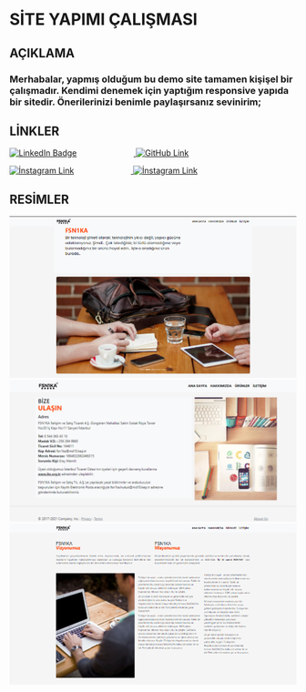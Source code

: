  # SİTE YAPIMI ÇALIŞMASI

 ## AÇIKLAMA

 ### Merhabalar, yapmış olduğum bu demo site tamamen kişişel bir çalışmadır. Kendimi denemek için yaptığım responsive yapıda bir sitedir. Önerilerinizi benimle paylaşırsanız sevinirim;

## LİNKLER

 <p> 
   <a href="https://www.linkedin.com/in/eray1m">
      <img src="https://www.logo.wine/a/logo/LinkedIn/LinkedIn-Logo.wine.svg"      width="150" alt="LinkedIn Badge" style="margin-right: 100px;">
   </a>
   <a href="https://github.com/eray1m">
      <img src="https://img.icons8.com/sf-ultralight/344/github.png" width="100" alt="GitHub Link">
   </a>
 </p>
 <p>
   <a href="https://www.instagram.com/eray1m">
      <img src="https://www.logo.wine/a/logo/Instagram/Instagram-Wordmark-Logo.wine.svg" width="150" alt="İnstagram Link" style="margin-right: 100px;">
   </a>
   <a href="https://app.patika.dev/eraym">
      <img src="https://patika-prod.s3.eu-central-1.amazonaws.com/staticFiles/patikaLogo.png" width="100" alt="İnstagram Link">
   </a>
 </p> 

## RESİMLER

![homepage](/assets/homepage.png)
![contact](/assets/contact.png)
![about-us](/assets/about-us.png)
